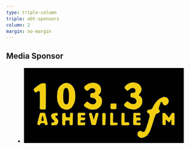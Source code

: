 ```yaml
---
type: triple-column
triple: obt-sponsors
column: 2
margin: no-margin
---
```


## <span class="emphasized-header">Media Sponsor</span>

<ul class="partners">
  <li class="partner-item" style="margin: 20px 5%; flex: 2 0 auto;">
    <a href="https://www.ashevillefm.org/" target="_blank">
      <img src="/assets/resized_images/640w/partner-ashevillefm.jpg" title="Asheville FM">
    </a>
  </li>
</ul>
